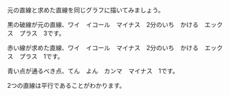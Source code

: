 元の直線と求めた直線を同じグラフに描いてみましょう。

黒の破線が元の直線、ワイ　イコール　マイナス　2分のいち　かける　エックス　プラス　3です。

赤い線が求めた直線、ワイ　イコール　マイナス　2分のいち　かける　エックス　プラス　1です。

青い点が通るべき点、てん　よん　カンマ　マイナス　1です。

2つの直線は平行であることがわかります。
